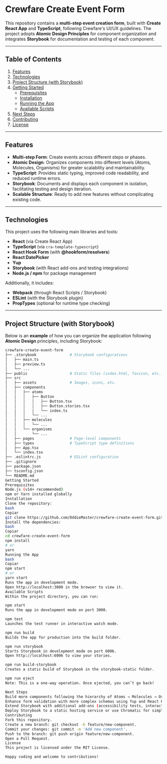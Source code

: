 # Crewfare Create Event Form

This repository contains a **multi-step event creation form**, built with **Create React App** and **TypeScript**, following Crewfare's UI/UX guidelines. The project adopts **Atomic Design Principles** for component organization and integrates **Storybook** for documentation and testing of each component.

---

## Table of Contents

1. [Features](#features)  
2. [Technologies](#technologies)  
3. [Project Structure (with Storybook)](#project-structure-with-storybook)  
4. [Getting Started](#getting-started)  
   - [Prerequisites](#prerequisites)  
   - [Installation](#installation)  
   - [Running the App](#running-the-app)  
   - [Available Scripts](#available-scripts)  
5. [Next Steps](#next-steps)  
6. [Contributing](#contributing)  
7. [License](#license)  

---

## Features

- **Multi-step Form**: Create events across different steps or phases.  
- **Atomic Design**: Organizes components into different levels (Atoms, Molecules, Organisms) for greater scalability and maintainability.  
- **TypeScript**: Provides static typing, improved code readability, and reduced runtime errors.  
- **Storybook**: Documents and displays each component in isolation, facilitating testing and design iteration.  
- **Scalable Structure**: Ready to add new features without complicating existing code.  

---

## Technologies

This project uses the following main libraries and tools:

- **React** (via Create React App)  
- **TypeScript** (via `cra-template-typescript`)  
- **React Hook Form** (with **@hookform/resolvers**)  
- **React DatePicker**  
- **Yup**  
- **Storybook** (with React add-ons and testing integrations)  
- **Node.js / npm** for package management  

Additionally, it includes:

- **Webpack** (through React Scripts / Storybook)  
- **ESLint** (with the Storybook plugin)  
- **PropTypes** (optional for runtime type checking)  

---

## Project Structure (with Storybook)

Below is an **example** of how you can organize the application following **Atomic Design** principles, including Storybook:

```bash
crewfare-create-event-form
├── .storybook               # Storybook configurations
│   ├── main.ts
│   ├── preview.ts
│   └── ...
├── public                   # Static files (index.html, favicon, etc.)
├── src
│   ├── assets               # Images, icons, etc.
│   ├── components
│   │   ├── atoms
│   │   │   ├── Button
│   │   │   │   ├── Button.tsx
│   │   │   │   ├── Button.stories.tsx
│   │   │   │   └── index.ts
│   │   │   └── ...
│   │   ├── molecules
│   │   │   └── ...
│   │   └── organisms
│   │       └── ...
│   ├── pages                # Page-level components
│   ├── types                # TypeScript type definitions
│   ├── App.tsx
│   └── index.tsx
├── .eslintrc.js             # ESLint configuration
├── .gitignore
├── package.json
├── tsconfig.json
└── README.md
Getting Started
Prerequisites
Node.js (v14+ recommended)
npm or Yarn installed globally
Installation
Clone the repository:
bash
Copiar
git clone https://github.com/OddieMaster/crewfare-create-event-form.git
Install the dependencies:
bash
Copiar
cd crewfare-create-event-form
npm install
# or
yarn
Running the App
bash
Copiar
npm start
# or
yarn start
Runs the app in development mode.
Open http://localhost:3000 in the browser to view it.
Available Scripts
Within the project directory, you can run:

npm start
Runs the app in development mode on port 3000.

npm test
Launches the test runner in interactive watch mode.

npm run build
Builds the app for production into the build folder.

npm run storybook
Starts Storybook in development mode on port 6006.
Open http://localhost:6006 to view your stories.

npm run build-storybook
Creates a static build of Storybook in the storybook-static folder.

npm run eject
Note: This is a one-way operation. Once ejected, you can’t go back!

Next Steps
Build more components following the hierarchy of Atoms → Molecules → Organisms → Templates → Pages.
Enhance form validation with more complex schemas using Yup and React Hook Form.
Extend Storybook with additional add-ons (accessibility tests, interaction tests, etc.).
Deploy Storybook to a static hosting service or use Chromatic for simpler review processes.
Contributing
Fork this repository.
Create a new branch: git checkout -b feature/new-component.
Commit your changes: git commit -m 'Add new component'.
Push to the branch: git push origin feature/new-component.
Open a Pull Request.
License
This project is licensed under the MIT License.

Happy coding and welcome to contributions!